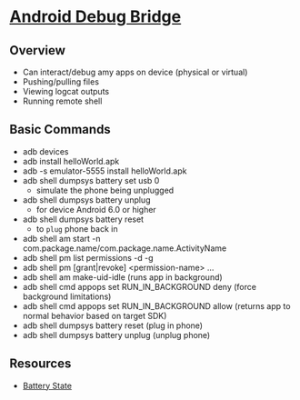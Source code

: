 # [Android Debug Bridge](https://developer.android.com/studio/command-line/adb)

## Overview

- Can interact/debug amy apps on device (physical or virtual)
- Pushing/pulling files
- Viewing logcat outputs
- Running remote shell

## Basic Commands

- adb devices
- adb install helloWorld.apk
- adb -s emulator-5555 install helloWorld.apk
- adb shell dumpsys battery set usb 0
    - simulate the phone being unplugged
- adb shell dumpsys battery unplug
    - for device Android 6.0 or higher
- adb shell dumpsys battery reset
    - to ` plug ` phone back in
- adb shell am start -n com.package.name/com.package.name.ActivityName
- adb shell pm list permissions -d -g
- adb shell pm \[grant|revoke\] \<permission-name\> ...
- adb shell am make-uid-idle <package>  (runs app in background)
- adb shell cmd appops set <package> RUN_IN_BACKGROUND deny  (force background limitations)
- adb shell cmd appops set <package> RUN_IN_BACKGROUND allow  (returns app to normal behavior based on target SDK)
- adb shell dumpsys battery reset (plug in phone)
- adb shell dumpsys battery unplug (unplug phone)

## Resources

- [Battery State](https://classroom.udacity.com/nanodegrees/nd801/parts/8fca60aa-f162-4f12-abdb-e66130f2b4bf/modules/66479120-2e3e-47f5-a06b-e67b96f56392/lessons/f5ef4e52-c485-4c85-a26a-3231c17d6154/concepts/8c074bea-0ad1-46aa-ae51-b41b8e1943d3)

